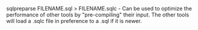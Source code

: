 sqlpreparse FILENAME.sql > FILENAME.sqlc - Can be used to optimize the
performance of other tools by "pre-compiling" their input.  The other tools
will load a .sqlc file in preference to a .sql if it is newer.

